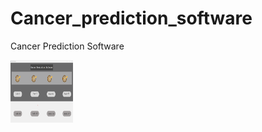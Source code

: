 # Cancer_prediction_software
Cancer Prediction Software

<img src="https://github.com/aniketrox/Cancer_prediction_software/blob/main/software%20image/img_1.png" alt="JavaScript Logo" width="100" height="100"/>
